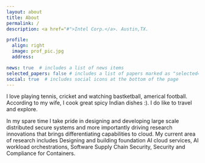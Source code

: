 ```yaml
---
layout: about
title: About
permalink: /
description: <a href="#">Intel Corp.</a>. Austin,TX.

profile:
  align: right
  image: prof_pic.jpg
  address:     

news: true  # includes a list of news items
selected_papers: false # includes a list of papers marked as "selected={true}"
social: true  # includes social icons at the bottom of the page
---
```


I love playing tennis, cricket and watching bastketball, americal football. According to my wife, I cook great spicy Indian dishes :). I do like to travel and explore. 


In my spare time  I take pride in designing and developing large scale distributed secure systems and more importantly driving research innovations that brings differentiating capabilities to  cloud. My current area of research includes Designing and building foundation AI cloud services, AI workload orchestrations, Software Supply Chain Security, Security and Compliance for Containers. 
